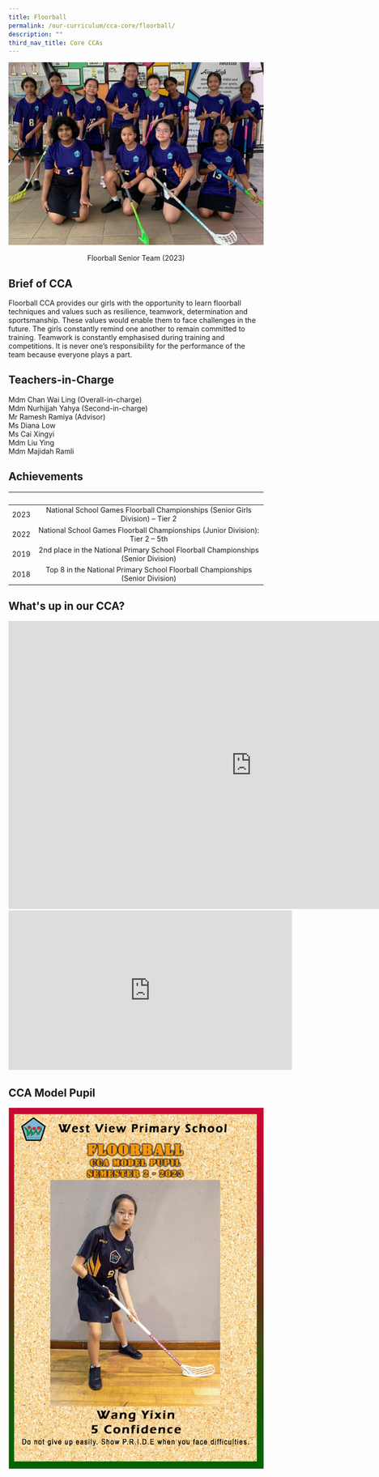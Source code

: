 ```yaml
---
title: Floorball
permalink: /our-curriculum/cca-core/floorball/
description: ""
third_nav_title: Core CCAs
---
```

![](/images/Core%20CCAs/floorball_senior_team_2023.PNG)
 
<p style="text-align:center;">Floorball Senior Team (2023)
</p>

Brief of CCA
------------

Floorball CCA provides our girls with the opportunity to learn floorball techniques and values such as resilience, teamwork, determination and sportsmanship. These values would enable them to face challenges in the future. The girls constantly remind one another to remain committed to training. Teamwork is constantly emphasised during training and competitions. It is never one’s responsibility for the performance of the team because everyone plays a part.

Teachers-in-Charge
------------------

Mdm Chan Wai Ling (Overall-in-charge)<br>
Mdm Nurhijjah Yahya (Second-in-charge)<br>
Mr Ramesh Ramiya (Advisor)<br>
Ms Diana Low<br>
Ms Cai Xingyi<br>
Mdm Liu Ying<br>
Mdm Majidah Ramli<br>

Achievements
------------

|&nbsp;|&nbsp;|
|:---:|:---:|
|2023|National School Games Floorball Championships (Senior Girls Division) – Tier 2|
|2022|National School Games Floorball Championships (Junior Division): Tier 2 – 5th|
|2019|2nd place in the National Primary School Floorball Championships (Senior Division)|
|2018|Top 8 in the National Primary School Floorball Championships (Senior Division)|

What's up in our CCA?
---------------------

<iframe allowfullscreen="true" height="569" width="960" frameborder="0" src="https://docs.google.com/presentation/d/e/2PACX-1vSw1YWWh4a6wXv7VPBxRk-G0ZGPS4KKj0RnJGKN9UYiWtpCwDY_VqJQvmXGZosAGu3KmqVwOUbacUJ-/embed?start=false&amp;loop=true&amp;delayms=3000"></iframe>
<br>
<iframe allowfullscreen="" allow="accelerometer; autoplay; clipboard-write; encrypted-media; gyroscope; picture-in-picture; web-share" frameborder="0" title="YouTube video player" src="https://www.youtube.com/embed/Fbslib-8i9c" height="315" width="560"></iframe>

CCA Model Pupil
---------------

![floorball](/images/Core%20CCAs/floorball.png)